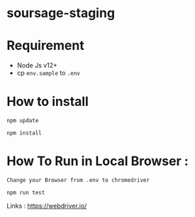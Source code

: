 # soursage-staging

# Requirement
- Node Js v12+
- cp `env.sample` to `.env`

# How to install

`npm update`

`npm install`

# How To Run in Local Browser :

`Change your Browser from .env to chromedriver`

`npm run test`

 Links :
https://webdriver.io/
